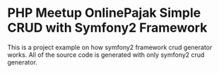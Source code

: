 PHP Meetup OnlinePajak Simple CRUD with Symfony2 Framework
======

This is a project example on how symfony2 framework crud generator works.
All of the source code is generated with only symfony2 crud generator. 
